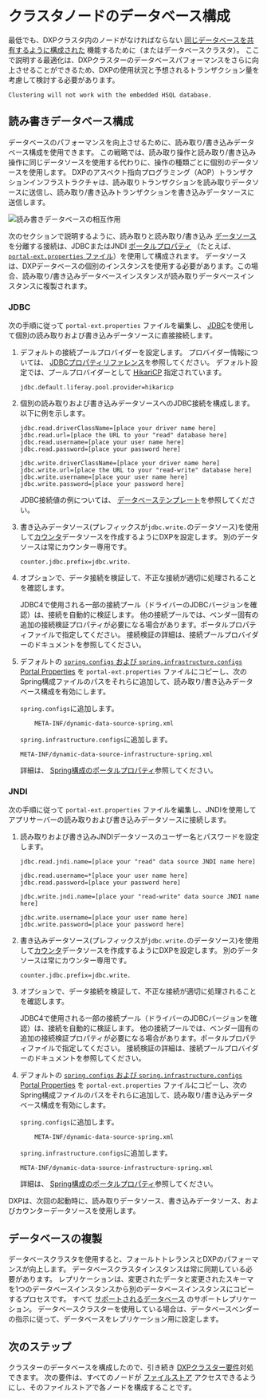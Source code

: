 # クラスタノードのデータベース構成

最低でも、DXPクラスタ内のノードがなければならない [同じデータベースを共有するように構成された](./example-creating-a-simple-dxp-cluster.md#configure-cluster-link-and-the-other-server-connections) 機能するために（またはデータベースクラスタ）。 ここで説明する最適化は、DXPクラスターのデータベースパフォーマンスをさらに向上させることができるため、DXPの使用状況と予想されるトランザクション量を考慮して検討する必要があります。

```{warning}
Clustering will not work with the embedded HSQL database.
```

## 読み書きデータベース構成

データベースのパフォーマンスを向上させるために、読み取り/書き込みデータベース構成を使用できます。 この戦略では、読み取り操作と読み取り/書き込み操作に同じデータソースを使用する代わりに、操作の種類ごとに個別のデータソースを使用します。 DXPのアスペクト指向プログラミング（AOP）トランザクションインフラストラクチャは、読み取りトランザクションを読み取りデータソースに送信し、読み取り/書き込みトランザクションを書き込みデータソースに送信します。

![読み書きデータベースの相互作用](./database-configuration-for-cluster-nodes/images/01.png)

次のセクションで説明するように、読み取りと読み取り/書き込み [データソース](https://learn.liferay.com/reference/latest/en/dxp/propertiesdoc/portal.properties.html#JDBC) を分離する接続は、JDBCまたはJNDI [ポータルプロパティ](../../reference/portal-properties.md) （たとえば、 [`portal-ext.properties` ファイル](../../reference/portal-properties.md)）を使用して構成されます。 データソースは、DXPデータベースの個別のインスタンスを使用する必要があります。この場合、読み取り/書き込みデータベースインスタンスが読み取りデータベースインスタンスに複製されます。

### JDBC

次の手順に従って `portal-ext.properties` ファイルを編集し、 [JDBC](../../installing-liferay/configuring-a-database.md)を使用して個別の読み取りおよび書き込みデータソースに直接接続します。

1. デフォルトの接続プールプロバイダーを設定します。 プロバイダー情報については、 [JDBCプロパティリファレンス](https://learn.liferay.com/reference/latest/en/dxp/propertiesdoc/portal.properties.html#JDBC)を参照してください。 デフォルト設定では、プールプロバイダーとして [HikariCP](https://github.com/brettwooldridge/HikariCP) 指定されています。

    ```properties
    jdbc.default.liferay.pool.provider=hikaricp
    ```

1. 個別の読み取りおよび書き込みデータソースへのJDBC接続を構成します。 以下に例を示します。

    ```properties
    jdbc.read.driverClassName=[place your driver name here]
    jdbc.read.url=[place the URL to your "read" database here]
    jdbc.read.username=[place your user name here]
    jdbc.read.password=[place your password here]

    jdbc.write.driverClassName=[place your driver name here]
    jdbc.write.url=[place the URL to your "read-write" database here]
    jdbc.write.username=[place your user name here]
    jdbc.write.password=[place your password here]
    ```

    JDBC接続値の例については、 [データベーステンプレート](../../reference/database-templates.md)を参照してください。

1. 書き込みデータソース(プレフィックスが`jdbc.write.`のデータソース)を使用して[カウンタ](https://learn.liferay.com/reference/latest/en/dxp/propertiesdoc/portal.properties.html#Counter)データソースを作成するようにDXPを設定します。 別のデータソースは常にカウンター専用です。

    ```properties
    counter.jdbc.prefix=jdbc.write.
    ```

1. オプションで、データ接続を検証して、不正な接続が適切に処理されることを確認します。

    JDBC4で使用される一部の接続プール（ドライバーのJDBCバージョンを確認）は、接続を自動的に検証します。 他の接続プールでは、ベンダー固有の追加の接続検証プロパティが必要になる場合があります。ポータルプロパティファイルで指定してください。 接続検証の詳細は、接続プールプロバイダーのドキュメントを参照してください。

1. デフォルトの [`spring.configs` および `spring.infrastructure.configs` Portal Properties](https://learn.liferay.com/reference/latest/en/dxp/propertiesdoc/portal.properties.html#Spring) を `portal-ext.properties` ファイルにコピーし、次のSpring構成ファイルのパスをそれらに追加して、読み取り/書き込みデータベース構成を有効にします。

    `spring.configs`に追加します。

    ```
        META-INF/dynamic-data-source-spring.xml
    ```

    `spring.infrastructure.configs`に追加します。

    ```
    META-INF/dynamic-data-source-infrastructure-spring.xml
    ```

    詳細は、 [Spring構成のポータルプロパティ](https://learn.liferay.com/reference/latest/en/dxp/propertiesdoc/portal.properties.html#Spring)参照してください。

### JNDI

次の手順に従って `portal-ext.properties` ファイルを編集し、JNDIを使用してアプリサーバーの読み取りおよび書き込みデータソースに接続します。

1. 読み取りおよび書き込みJNDIデータソースのユーザー名とパスワードを設定します。

    ```properties
    jdbc.read.jndi.name=[place your "read" data source JNDI name here]

    jdbc.read.username=*[place your user name here]
    jdbc.read.password=[place your password here]

    jdbc.write.jndi.name=[place your "read-write" data source JNDI name here]

    jdbc.write.username=[place your user name here]
    jdbc.write.password=[place your password here]
    ```

1. 書き込みデータソース(プレフィックスが`jdbc.write.`のデータソース)を使用して[カウンタ](https://learn.liferay.com/reference/latest/en/dxp/propertiesdoc/portal.properties.html#Counter)データソースを作成するようにDXPを設定します。 別のデータソースは常にカウンター専用です。

    ```properties
    counter.jdbc.prefix=jdbc.write.
    ```

1. オプションで、データ接続を検証して、不正な接続が適切に処理されることを確認します。

    JDBC4で使用される一部の接続プール（ドライバーのJDBCバージョンを確認）は、接続を自動的に検証します。 他の接続プールでは、ベンダー固有の追加の接続検証プロパティが必要になる場合があります。ポータルプロパティファイルで指定してください。 接続検証の詳細は、接続プールプロバイダーのドキュメントを参照してください。

1. デフォルトの [`spring.configs` および `spring.infrastructure.configs` Portal Properties](https://learn.liferay.com/reference/latest/en/dxp/propertiesdoc/portal.properties.html#Spring) を `portal-ext.properties` ファイルにコピーし、次のSpring構成ファイルのパスをそれらに追加して、読み取り/書き込みデータベース構成を有効にします。

    `spring.configs`に追加します。

    ```
        META-INF/dynamic-data-source-spring.xml
    ```

    `spring.infrastructure.configs`に追加します。

    ```
    META-INF/dynamic-data-source-infrastructure-spring.xml
    ```

    詳細は、 [Spring構成のポータルプロパティ](https://learn.liferay.com/reference/latest/en/dxp/propertiesdoc/portal.properties.html#Spring)参照してください。

DXPは、次回の起動時に、読み取りデータソース、書き込みデータソース、およびカウンターデータソースを使用します。

## データベースの複製

データベースクラスタを使用すると、フォールトトレランスとDXPのパフォーマンスが向上します。 データベースクラスタインスタンスは常に同期している必要があります。 レプリケーションは、変更されたデータと変更されたスキーマを1つのデータベースインスタンスから別のデータベースインスタンスにコピーするプロセスです。 すべて [サポートされるデータベース](https://help.liferay.com/hc/en-us/articles/360049238151) のサポートレプリケーション。 データベースクラスターを使用している場合は、データベースベンダーの指示に従って、データベースをレプリケーション用に設定します。

## 次のステップ

クラスターのデータベースを構成したので、引き続き [DXPクラスター要件](./clustering-for-high-availability.md#clustering-requirements)対処できます。 次の要件は、すべてのノードが [ファイルストア](../../../system-administration/file-storage/configuring-file-storage.md) アクセスできるようにし、そのファイルストアで各ノードを構成することです。